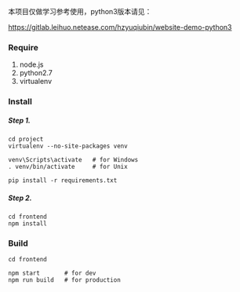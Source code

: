 本项目仅做学习参考使用，python3版本请见：

https://gitlab.leihuo.netease.com/hzyuqiubin/website-demo-python3



### Require

1. node.js
2. python2.7
3. virtualenv



### Install

##### Step 1.

```
cd project
virtualenv --no-site-packages venv

venv\Scripts\activate	# for Windows
. venv/bin/activate		# for Unix
	
pip install -r requirements.txt
```



##### Step 2.

```
cd frontend
npm install
```



### Build

```
cd frontend

npm start		# for dev
npm run build	# for production
```